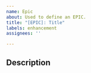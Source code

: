 ```yaml
---
name: Epic
about: Used to define an EPIC.
title: "[EPIC]: Title"
labels: enhancement
assignees: ''

---
```


## Description
